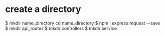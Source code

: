 # create a directory
$ mkdir name_directory
cd name_directory
$ npm i express request --save
$ mkdir api_routes
$ mkdir controllers
$ mkdir service
